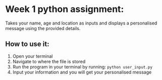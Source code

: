 # Week 1 python assignment:
Takes your name, age and location as inputs and displays a personalised message using the provided details.

## How to use it:
1. Open your terminal
2. Navigate to where the file is stored
3. Run the program in your terminal by running:
  ``` python user_input.py ```
4. Input your information and you will get your personalised message
